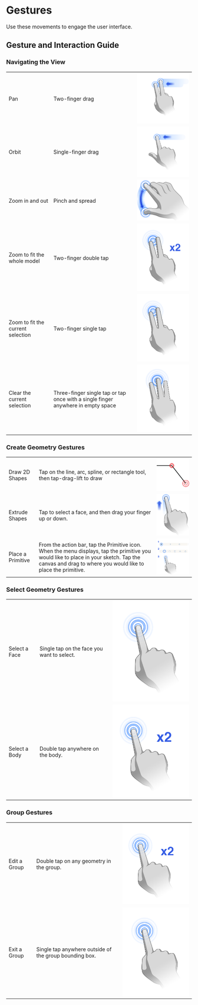 # Gestures

Use these movements to engage the user interface.

## Gesture and Interaction Guide

### Navigating the View

|  |  |  |
| :--- | :--- | :--- |
| Pan | Two-finger drag | ![](../.gitbook/assets/guid-4307f5d6-e2c3-4cab-9fd2-651d52b3dcf8-low.png) |
| Orbit | Single-finger drag | ![](../.gitbook/assets/guid-65a59445-15db-4f19-b25a-5d5193e57761-low.png) |
| Zoom in and out | Pinch and spread | ![](../.gitbook/assets/guid-7b204401-5d68-4119-bc25-06353f6de600-low.png) |
| Zoom to fit the whole model | Two-finger double tap | ![](../.gitbook/assets/gestures-ios-2finger-doubletap-02.png) |
| Zoom to fit the current selection | Two-finger single tap | ![](../.gitbook/assets/gestures-ios-2finger-singletap-03%20%281%29.png) |
| Clear the current selection | Three-finger single tap or tap once with a single finger anywhere in empty space | ![](../.gitbook/assets/gestures-ios-3finger-singletap-04%20%281%29.png) |

### Create Geometry Gestures

|  |  |  |
| :--- | :--- | :--- |
| Draw 2D Shapes | Tap on the line, arc, spline, or rectangle tool, then tap-drag-lift to draw | ![](../.gitbook/assets/guid-f27654cc-6996-4d89-8030-3ea2b9d41b63-low.png) |
| Extrude Shapes | Tap to select a face, and then drag your finger up or down. | ![](../.gitbook/assets/guid-a84a7dbb-e3ef-4130-afdf-0e9cd1ba5512-low.png) |
| Place a Primitive | From the action bar, tap the Primitive icon. When the menu displays, tap the primitive you would like to place in your sketch. Tap the canvas and drag to where you would like to place the primitive. | ![](../.gitbook/assets/primitive-05.png) |

### Select Geometry Gestures

|  |  |  |
| :--- | :--- | :--- |
| Select a Face | Single tap on the face you want to select. | ![](../.gitbook/assets/gestures-ios_singletap.png) |
| Select a Body | Double tap anywhere on the body. | ![](../.gitbook/assets/gestures-ios-double-tap-06.png) |

### Group Gestures

|  |  |  |
| :--- | :--- | :--- |
| Edit a Group | Double tap on any geometry in the group. | ![](../.gitbook/assets/gestures-ios-double-tap-06.png) |
| Exit a Group | Single tap anywhere outside of the group bounding box. | ![](../.gitbook/assets/gestures-ios_singletap.png) |



